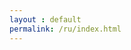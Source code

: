 ```yaml
---
layout : default
permalink: /ru/index.html
---
```


<script type="text/javascript">
window.location.replace("/ru/blog/");
</script>